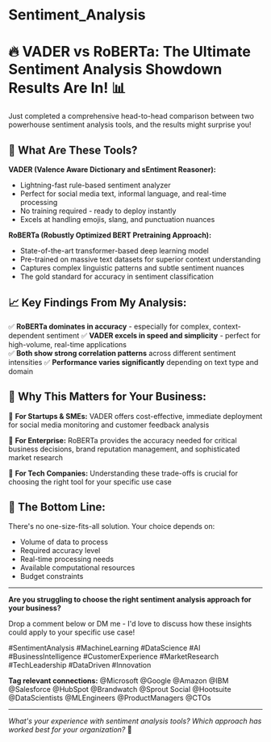 # Sentiment_Analysis
# 🔥 VADER vs RoBERTa: The Ultimate Sentiment Analysis Showdown Results Are In! 📊

Just completed a comprehensive head-to-head comparison between two powerhouse sentiment analysis tools, and the results might surprise you! 

## 🤖 What Are These Tools?

**VADER (Valence Aware Dictionary and sEntiment Reasoner):**
- Lightning-fast rule-based sentiment analyzer
- Perfect for social media text, informal language, and real-time processing
- No training required - ready to deploy instantly
- Excels at handling emojis, slang, and punctuation nuances

**RoBERTa (Robustly Optimized BERT Pretraining Approach):**
- State-of-the-art transformer-based deep learning model
- Pre-trained on massive text datasets for superior context understanding
- Captures complex linguistic patterns and subtle sentiment nuances
- The gold standard for accuracy in sentiment classification

## 📈 Key Findings From My Analysis:

✅ **RoBERTa dominates in accuracy** - especially for complex, context-dependent sentiment
✅ **VADER excels in speed and simplicity** - perfect for high-volume, real-time applications  
✅ **Both show strong correlation patterns** across different sentiment intensities
✅ **Performance varies significantly** depending on text type and domain

## 💼 Why This Matters for Your Business:

🚀 **For Startups & SMEs:** VADER offers cost-effective, immediate deployment for social media monitoring and customer feedback analysis

🏢 **For Enterprise:** RoBERTa provides the accuracy needed for critical business decisions, brand reputation management, and sophisticated market research

📱 **For Tech Companies:** Understanding these trade-offs is crucial for choosing the right tool for your specific use case

## 🎯 The Bottom Line:
There's no one-size-fits-all solution. Your choice depends on:
- Volume of data to process
- Required accuracy level  
- Real-time processing needs
- Available computational resources
- Budget constraints

---

**Are you struggling to choose the right sentiment analysis approach for your business?** 

Drop a comment below or DM me - I'd love to discuss how these insights could apply to your specific use case!

#SentimentAnalysis #MachineLearning #DataScience #AI #BusinessIntelligence #CustomerExperience #MarketResearch #TechLeadership #DataDriven #Innovation

**Tag relevant connections:**
@Microsoft @Google @Amazon @IBM @Salesforce @HubSpot @Brandwatch @Sprout Social @Hootsuite @DataScientists @MLEngineers @ProductManagers @CTOs

---
*What's your experience with sentiment analysis tools? Which approach has worked best for your organization?* 🤔
